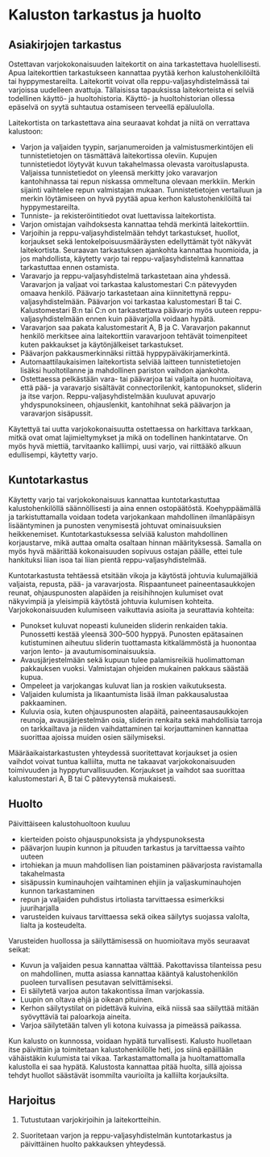 # Kaluston tarkastus ja huolto
 
## Asiakirjojen tarkastus  


Ostettavan varjokokonaisuuden laitekortit on aina tarkastettava
huolellisesti. Apua laitekorttien tarkastukseen kannattaa pyytää kerhon
kalustohenkilöiltä tai hyppymestareilta. Laitekortit voivat olla
reppu-valjasyhdistelmässä tai varjoissa uudelleen avattuja. Tällaisissa
tapauksissa laitekorteista ei selviä todellinen käyttö- ja
huoltohistoria. Käyttö- ja huoltohistorian ollessa epäselvä on syytä
suhtautua ostamiseen terveellä epäluulolla.

Laitekortista on tarkastettava aina seuraavat kohdat ja niitä on
verrattava kalustoon:
- Varjon ja valjaiden tyypin, sarjanumeroiden ja valmistusmerkintöjen
    eli tunnistetietojen on täsmättävä laitekortissa oleviin. Kupujen
    tunnistetiedot löytyvät kuvun takahelmassa olevasta varoituslapusta.
    Valjaissa tunnistetiedot on yleensä merkitty joko varavarjon
    kantohihnassa tai repun niskassa ommeltuna olevaan merkkiin. Merkin
    sijainti vaihtelee repun valmistajan mukaan. Tunnistetietojen
    vertailuun ja merkin löytämiseen on hyvä pyytää apua kerhon
    kalustohenkilöiltä tai hyppymestareilta.
- Tunniste- ja rekisteröintitiedot ovat luettavissa laitekortista.
- Varjon omistajan vaihdoksesta kannattaa tehdä
    merkintä laitekorttiin.
- Varjoihin ja reppu-valjasyhdistelmään tehdyt tarkastukset, huollot,
    korjaukset sekä lentokelpoisuusmääräysten edellyttämät työt
    näkyvät laitekortista. Seuraavan tarkastuksen ajankohta kannattaa
    huomioida, ja jos mahdollista, käytetty varjo tai
    reppu-valjasyhdistelmä kannattaa tarkastuttaa ennen ostamista.
- Varavarjo ja reppu-valjasyhdistelmä tarkastetaan aina yhdessä.
    Varavarjon ja valjaat voi tarkastaa kalustomestari C:n pätevyyden
    omaava henkilö. Päävarjo tarkastetaan aina
    kiinnitettynä reppu-valjasyhdistelmään. Päävarjon voi tarkastaa
    kalustomestari B tai C. Kalustomestari B:n tai C:n on tarkastettava
    päävarjo myös uuteen reppu-valjasyhdistelmään ennen kuin päävarjolla
    voidaan hypätä.
- Varavarjon saa pakata kalustomestarit A, B ja C. Varavarjon pakannut henkilö merkitsee aina laitekorttiin varavarjoon
    tehtävät toimenpiteet kuten pakkaukset ja
    käytönjälkeiset tarkastukset.
- Päävarjon pakkausmerkinnäksi riittää hyppypäiväkirjamerkintä.
- Automaattilaukaisimen laitekortista selviää laitteen
    tunnistetietojen lisäksi huoltotilanne ja mahdollinen pariston
    vaihdon ajankohta.
- Ostettaessa pelkästään vara- tai päävarjoa tai valjaita on
    huomioitava, että pää- ja varavarjo sisältävät connectorilenkit,
    kantopunokset, sliderin ja itse varjon. Reppu-valjasyhdistelmään
    kuuluvat apuvarjo yhdyspunoksineen, ohjauslenkit, kantohihnat sekä päävarjon ja
    varavarjon sisäpussit.

Käytettyä tai uutta varjokokonaisuutta ostettaessa on harkittava
tarkkaan, mitkä ovat omat lajimieltymykset ja mikä on todellinen
hankintatarve. On myös hyvä miettiä, tarvitaanko kalliimpi, uusi varjo,
vai riittääkö alkuun edullisempi, käytetty varjo.

## Kuntotarkastus  


Käytetty varjo tai varjokokonaisuus kannattaa kuntotarkastuttaa
kalustohenkilöllä säännöllisesti ja aina ennen ostopäätöstä.
Koehyppäämällä ja tarkistuttamalla voidaan todeta varjokankaan
mahdollinen ilmanläpäisyn lisääntyminen ja punosten venymisestä johtuvat
ominaisuuksien heikkenemiset. Kuntotarkastuksessa selviää kaluston
mahdollinen korjaustarve, mikä auttaa omalta osaltaan hinnan
määrityksessä. Samalla on myös hyvä määrittää kokonaisuuden sopivuus
ostajan päälle, ettei tule hankituksi liian isoa tai liian pientä
reppu-valjasyhdistelmää.

Kuntotarkastusta tehtäessä etsitään vikoja ja käytöstä johtuvia
kulumajälkiä valjaista, repusta, pää- ja varavarjosta. Rispaantuneet
paineentasaukkojen reunat, ohjauspunosten alapäiden ja reisihihnojen
kulumiset ovat näkyvimpiä ja yleisimpiä käytöstä johtuvia kulumisen
kohteita. Varjokokonaisuuden kulumiseen vaikuttavia asioita ja
seurattavia kohteita:
- Punokset kuluvat nopeasti kuluneiden sliderin renkaiden takia.
  Punossetti kestää yleensä 300–500 hyppyä. Punosten epätasainen
  kutistuminen aiheutuu sliderin tuottamasta kitkalämmöstä ja
  huonontaa varjon lento- ja avautumisominaisuuksia.
- Avausjärjestelmään sekä kupuun tulee palamisreikiä huolimattoman
  pakkauksen vuoksi. Valmistajan ohjeiden mukainen pakkaus
  säästää kupua.
- Ompeleet ja varjokangas kuluvat lian ja roskien vaikutuksesta.
- Valjaiden kulumista ja likaantumista lisää ilman
  pakkausalustaa pakkaaminen.
- Kuluvia osia, kuten ohjauspunosten alapäitä, paineentasausaukkojen
  reunoja, avausjärjestelmän osia, sliderin renkaita sekä mahdollisia
  tarroja on tarkkailtava ja niiden vaihdattaminen tai korjauttaminen
  kannattaa suorittaa ajoissa muiden osien säilymiseksi.

Määräaikaistarkastusten yhteydessä suoritettavat korjaukset ja osien
vaihdot voivat tuntua kalliilta, mutta ne takaavat varjokokonaisuuden
toimivuuden ja hyppyturvallisuuden. Korjaukset ja vaihdot saa suorittaa
kalustomestari A, B tai C pätevyytensä mukaisesti.

## Huolto  


Päivittäiseen kalustohuoltoon kuuluu
- kierteiden poisto ohjauspunoksista ja yhdyspunoksesta
- päävarjon luupin kunnon ja pituuden tarkastus ja tarvittaessa vaihto
  uuteen
- irtohiekan ja muun mahdollisen lian poistaminen päävarjosta
  ravistamalla takahelmasta
- sisäpussin kuminauhojen vaihtaminen ehjiin ja valjaskuminauhojen
  kunnon tarkastaminen
- repun ja valjaiden puhdistus irtoliasta tarvittaessa esimerkiksi
  juuriharjalla
- varusteiden kuivaus tarvittaessa sekä oikea säilytys suojassa
  valolta, lialta ja kosteudelta.

Varusteiden huollossa ja säilyttämisessä on huomioitava myös seuraavat
seikat:
- Kuvun ja valjaiden pesua kannattaa välttää. Pakottavissa tilanteissa
  pesu on mahdollinen, mutta asiassa kannattaa kääntyä kalustohenkilön
  puoleen turvallisen pesutavan selvittämiseksi.
- Ei säilytetä varjoa auton takakontissa ilman varjokassia.
- Luupin on oltava ehjä ja oikean pituinen.
- Kerhon säilytystilat on pidettävä kuivina, eikä niissä saa säilyttää
  mitään syövyttäviä tai paloarkoja aineita.
- Varjoa säilytetään talven yli kotona kuivassa ja pimeässä paikassa.
   
Kun kalusto on kunnossa, voidaan hypätä turvallisesti. Kalusto
huolletaan itse päivittäin ja toimitetaan kalustohenkilölle heti, jos
siinä epäillään vähäistäkin kulumista tai vikaa. Tarkastamattomalla ja
huoltamattomalla kalustolla ei saa hypätä. Kalustosta kannattaa pitää
huolta, sillä ajoissa tehdyt huollot säästävät isommilta vaurioilta ja
kalliilta korjauksilta.

## Harjoitus  


1.  Tutustutaan varjokirjoihin ja laitekortteihin.

2.  Suoritetaan varjon ja reppu-valjasyhdistelmän kuntotarkastus ja
    päivittäinen huolto pakkauksen yhteydessä.
